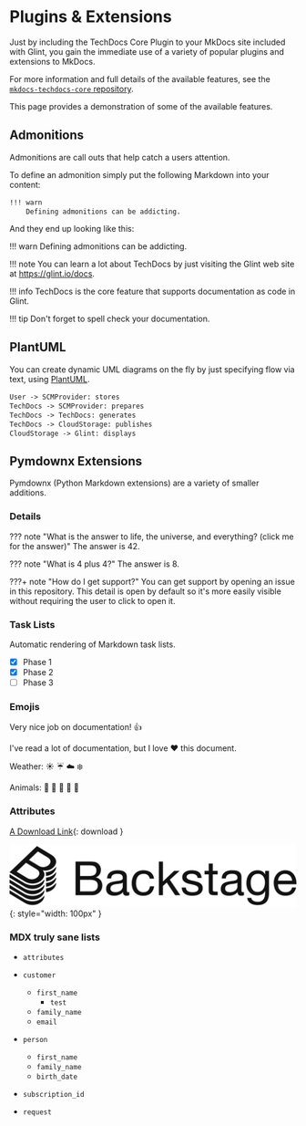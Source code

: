 # Plugins & Extensions

Just by including the TechDocs Core Plugin to your MkDocs site included with Glint,
you gain the immediate use of a variety of popular plugins and extensions to MkDocs.

For more information and full details of the available features, see the
[`mkdocs-techdocs-core` repository](https://github.com/kozmoai/mkdocs-techdocs-core#mkdocs-plugins-and-extensions).

This page provides a demonstration of some of the available features.

## Admonitions

Admonitions are call outs that help catch a users attention.

To define an admonition simply put the following Markdown into your content:

```
!!! warn
    Defining admonitions can be addicting.
```

And they end up looking like this:

<!-- prettier-ignore -->
!!! warn
    Defining admonitions can be addicting.

<!-- prettier-ignore -->
!!! note
    You can learn a lot about TechDocs by just visiting the Glint web site at
    https://glint.io/docs.

<!-- prettier-ignore -->
!!! info
    TechDocs is the core feature that supports documentation as code in Glint.

<!-- prettier-ignore -->
!!! tip
    Don't forget to spell check your documentation.

## PlantUML

You can create dynamic UML diagrams on the fly by just specifying flow via text,
using [PlantUML](https://pypi.org/project/plantuml-markdown/).

```plantuml format="svg" classes="uml myDiagram" alt="Glint sample PlantUML" title="Glint sample PlantUML" width="500px" height="250px"
User -> SCMProvider: stores
TechDocs -> SCMProvider: prepares
TechDocs -> TechDocs: generates
TechDocs -> CloudStorage: publishes
CloudStorage -> Glint: displays
```

## Pymdownx Extensions

Pymdownx (Python Markdown extensions) are a variety of smaller additions.

### Details

<!-- prettier-ignore -->
??? note "What is the answer to life, the universe, and everything? (click me for the answer)"
    The answer is 42.

<!-- prettier-ignore -->
??? note "What is 4 plus 4?"
    The answer is 8.

<!-- prettier-ignore -->
???+ note "How do I get support?"
    You can get support by opening an issue in this repository. This detail is open by default
    so it's more easily visible without requiring the user to click to open it.

### Task Lists

Automatic rendering of Markdown task lists.

- [x] Phase 1
- [x] Phase 2
- [ ] Phase 3

### Emojis

Very nice job on documentation! :thumbsup:

I've read a lot of documentation, but I love :heart: this document.

Weather: :sunny: :umbrella: :cloud: :snowflake:

Animals: :tiger: :horse: :turtle: :wolf: :frog:

### Attributes

[A Download Link](./images/glint-logo-cncf.svg){: download }

![A Scaled Image](./images/glint-logo-cncf.svg){: style="width: 100px" }

### MDX truly sane lists

- `attributes`

- `customer`
  - `first_name`
    - `test`
  - `family_name`
  - `email`
- `person`
  - `first_name`
  - `family_name`
  - `birth_date`
- `subscription_id`

- `request`
